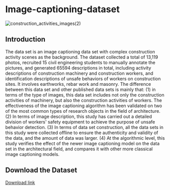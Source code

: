 # Image-captioning-dataset
![construction_activities_images(2)](https://github.com/user-attachments/assets/1b716638-45dc-48b3-abcf-4acaba6bba59)
## Introduction
The data set is an image captioning data set with complex construction activity scenes as the background. The dataset collected a total of 13,119 photos, recruited 15 civil engineering students to manually annotate the pictures, and generated 65594 descriptions in total, including activity descriptions of construction machinery and construction workers, and identification descriptions of unsafe behaviors of workers on construction sites. It involves earthworks, rebar work and masonry.
The difference between this data set and other published data sets is mainly that: (1) in terms of the type of images, this data set includes not only the construction activities of machinery, but also the construction activities of workers. The effectiveness of the image captioning algorithm has been validated on two of the most common types of research objects in the field of architecture. (2) In terms of image description, this study has carried out a detailed division of workers' safety equipment to achieve the purpose of unsafe behavior detection. (3) In terms of data set construction, all the data sets in this study were collected offline to ensure the authenticity and validity of the data, and the amount of data was larger. (4) At the algorithmic level, this study verifies the effect of the newer image captioning model on the data set in the architectural field, and compares it with other more classical image captioning models.
## Download the Dataset
[Download link](url)
